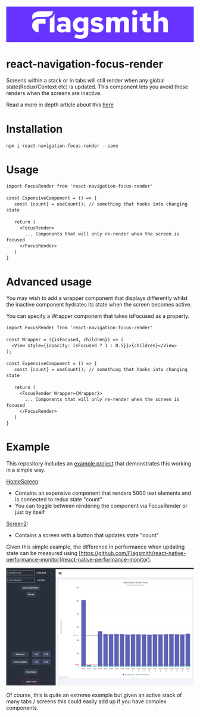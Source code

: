 [![react-navigation-focus-render](https://github.com/Flagsmith/flagsmith/raw/main/static-files/hero.png)](https://www.flagsmith.com/)

# react-navigation-focus-render

Screens within a stack or in tabs will still render when any global state(Redux/Context etc) is updated. This component lets you avoid these renders when the screens are inactive. 


Read a more in depth article about this [here](https://dev.to/kylessg/improving-your-react-native-application-performance-with-react-navigation-focus-render-2hih)



# Installation

``
npm i react-navigation-focus-render --save
``

# Usage

```
import FocusRender from 'react-navigation-focus-render'

const ExpensiveComponent = () => {
   const {count} = useCount(); // something that hooks into changing state
   
   return (
     <FocusRender>
       ... Components that will only re-render when the screen is focused
     </FocusRender>
   ) 
}
```

# Advanced usage

You may wish to add a wrapper component that displays differently whilst the inactive component hydrates its state when the screen becomes active.

You can specify a Wrapper component that takes isFocused as a property.

```
import FocusRender from 'react-navigation-focus-render'

const Wrapper = ({isFocused, children}) => (
  <View style={{opacity: isFocused ? 1 : 0.5}}>{children}</View>
);

const ExpensiveComponent = () => {
   const {count} = useCount(); // something that hooks into changing state
   
   return (
     <FocusRender Wrapper={Wrapper}>
       ... Components that will only re-render when the screen is focused
     </FocusRender>
   ) 
}
```

# Example

This repository includes an [example project](/example) that demonstrates this working in a simple way.

[HomeScreen](./example/app/components/screens/HomeScreen.tsx): 

- Contains an expensive component that renders 5000 text elements and is connected to redux state "count"
- You can toggle between rendering the component via FocusRender or just by itself

[Screen2](./example/app/components/screens/Screen2.tsx):

- Contains a screen with a button that updates state "count"


Given this simple example, the difference in performance when updating state can be measured using [https://github.com/Flagsmith/react-native-performance-monitor](react-native-performance-monitor).


![img.png](img.png)

Of course, this is quite an extreme example but given an active stack of many tabs / screens this could easily add up if you have complex components.
